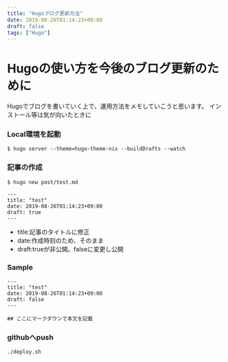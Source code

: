 ```yaml
---
title: "Hugoブログ更新方法"
date: 2019-08-26T01:14:23+09:00
draft: false
tags: ["Hugo"]
---
```

# Hugoの使い方を今後のブログ更新のために
Hugoでブログを書いていく上で、運用方法をメモしていこうと思います。
インストール等は気が向いたときに

### Local環境を起動
~~~
$ hugo server --theme=hugo-theme-nix --buildDrafts --watch
~~~

### 記事の作成
~~~
$ hugo new post/test.md
~~~

~~~
---
title: "test"
date: 2019-08-26T01:14:23+09:00
draft: true
---
~~~

- title:記事のタイトルに修正
- date:作成時刻のため、そのまま
- draft:trueが非公開。falseに変更し公開

### Sample

~~~
---
title: "test"
date: 2019-08-26T01:14:23+09:00
draft: false
---

## ここにマークダウンで本文を記載

~~~

### githubへpush

~~~
./deploy.sh
~~~

